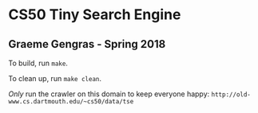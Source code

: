 # CS50 Tiny Search Engine
## Graeme Gengras - Spring 2018

To build, run `make`.

To clean up, run `make clean`.

*Only* run the crawler on this domain to keep everyone happy:
`http://old-www.cs.dartmouth.edu/~cs50/data/tse`
